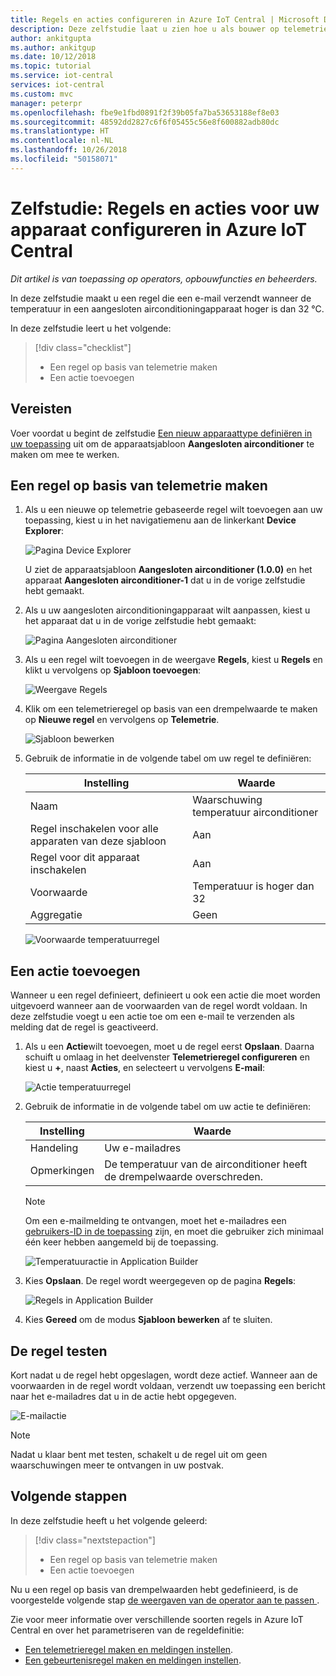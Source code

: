 ```yaml
---
title: Regels en acties configureren in Azure IoT Central | Microsoft Docs
description: Deze zelfstudie laat u zien hoe u als bouwer op telemetrie gebaseerde regels en acties in uw Azure IoT Central-toepassing kunt configureren.
author: ankitgupta
ms.author: ankitgup
ms.date: 10/12/2018
ms.topic: tutorial
ms.service: iot-central
services: iot-central
ms.custom: mvc
manager: peterpr
ms.openlocfilehash: fbe9e1fbd0891f2f39b05fa7ba53653188ef8e03
ms.sourcegitcommit: 48592dd2827c6f6f05455c56e8f600882adb80dc
ms.translationtype: HT
ms.contentlocale: nl-NL
ms.lasthandoff: 10/26/2018
ms.locfileid: "50158071"
---
```

# <a name="tutorial-configure-rules-and-actions-for-your-device-in-azure-iot-central"></a>Zelfstudie: Regels en acties voor uw apparaat configureren in Azure IoT Central

*Dit artikel is van toepassing op operators, opbouwfuncties en beheerders.*

In deze zelfstudie maakt u een regel die een e-mail verzendt wanneer de temperatuur in een aangesloten airconditioningapparaat hoger is dan 32 &deg;C.

In deze zelfstudie leert u het volgende:

> [!div class="checklist"]
> * Een regel op basis van telemetrie maken
> * Een actie toevoegen

## <a name="prerequisites"></a>Vereisten

Voer voordat u begint de zelfstudie [Een nieuw apparaattype definiëren in uw toepassing](tutorial-define-device-type.md) uit om de apparaatsjabloon **Aangesloten airconditioner** te maken om mee te werken.

## <a name="create-a-telemetry-based-rule"></a>Een regel op basis van telemetrie maken

1. Als u een ​​nieuwe op telemetrie gebaseerde regel wilt toevoegen aan uw toepassing, kiest u in het navigatiemenu aan de linkerkant **Device Explorer**:

    ![Pagina Device Explorer](media/tutorial-configure-rules/explorerpage1.png)

    U ziet de apparaatsjabloon **Aangesloten airconditioner (1.0.0)**  en het apparaat **Aangesloten airconditioner-1** dat u in de vorige zelfstudie hebt gemaakt.

2. Als u uw aangesloten airconditioningapparaat wilt aanpassen, kiest u het apparaat dat u in de vorige zelfstudie hebt gemaakt:

    ![Pagina Aangesloten airconditioner](media/tutorial-configure-rules/builderdevicelist1.png)

3. Als u een regel wilt toevoegen in de weergave **Regels**, kiest u **Regels** en klikt u vervolgens op **Sjabloon toevoegen**:

    ![Weergave Regels](media/tutorial-configure-rules/builderedittemplate.png)

4. Klik om een telemetrieregel op basis van een drempelwaarde te maken op **Nieuwe regel** en vervolgens op **Telemetrie**.

    ![Sjabloon bewerken](media/tutorial-configure-rules/buildernewrule.png)

5. Gebruik de informatie in de volgende tabel om uw regel te definiëren:

    | Instelling                                      | Waarde                             |
    | -------------------------------------------- | ------------------------------    |
    | Naam                                         | Waarschuwing temperatuur airconditioner |
    | Regel inschakelen voor alle apparaten van deze sjabloon | Aan                                |
    | Regel voor dit apparaat inschakelen                   | Aan                                |
    | Voorwaarde                                    | Temperatuur is hoger dan 32    |
    | Aggregatie                                  | Geen                              |

    ![Voorwaarde temperatuurregel](media/tutorial-configure-rules/buildertemperaturerule1.png)

## <a name="add-an-action"></a>Een actie toevoegen

Wanneer u een regel definieert, definieert u ook een actie die moet worden uitgevoerd wanneer aan de voorwaarden van de regel wordt voldaan. In deze zelfstudie voegt u een actie toe om een ​​e-mail te verzenden als melding dat de regel is geactiveerd.

1. Als u een **Actie**wilt toevoegen, moet u de regel eerst **Opslaan**. Daarna schuift u omlaag in het deelvenster **Telemetrieregel configureren** en kiest u **+**, naast **Acties**, en selecteert u vervolgens **E-mail**:

    ![Actie temperatuurregel](media/tutorial-configure-rules/builderaddaction1.png)

2. Gebruik de informatie in de volgende tabel om uw actie te definiëren:

    | Instelling   | Waarde                          |
    | --------- | ------------------------------ |
    | Handeling        | Uw e-mailadres             |
    | Opmerkingen     | De temperatuur van de airconditioner heeft de drempelwaarde overschreden. |

    > [!NOTE]
    > Om een e-mailmelding te ontvangen, moet het e-mailadres een [gebruikers-ID in de toepassing](howto-administer.md) zijn, en moet die gebruiker zich minimaal één keer hebben aangemeld bij de toepassing.

    ![Temperatuuractie in Application Builder](media/tutorial-configure-rules/buildertemperatureaction.png)

3. Kies **Opslaan**. De regel wordt weergegeven op de pagina **Regels**:

    ![Regels in Application Builder](media/tutorial-configure-rules/builderrules1.png)

4. Kies **Gereed** om de modus **Sjabloon bewerken** af te sluiten.
 

## <a name="test-the-rule"></a>De regel testen

Kort nadat u de regel hebt opgeslagen, wordt deze actief. Wanneer aan de voorwaarden in de regel wordt voldaan, verzendt uw toepassing een bericht naar het e-mailadres dat u in de actie hebt opgegeven.

![E-mailactie](media/tutorial-configure-rules/email.png)

> [!NOTE]
> Nadat u klaar bent met testen, schakelt u de regel uit om geen waarschuwingen meer te ontvangen in uw postvak. 

## <a name="next-steps"></a>Volgende stappen

In deze zelfstudie heeft u het volgende geleerd:

<!-- Repeat task list from intro -->
> [!div class="nextstepaction"]
> * Een regel op basis van telemetrie maken
> * Een actie toevoegen

Nu u een regel op basis van drempelwaarden hebt gedefinieerd, is de voorgestelde volgende stap [de weergaven van de operator aan te passen ](tutorial-customize-operator.md).

Zie voor meer informatie over verschillende soorten regels in Azure IoT Central en over het parametriseren van de regeldefinitie:
* [Een telemetrieregel maken en meldingen instellen](howto-create-telemetry-rules.md).
* [Een gebeurtenisregel maken en meldingen instellen](howto-create-event-rules.md).

<!-- Next tutorials in the sequence -->
